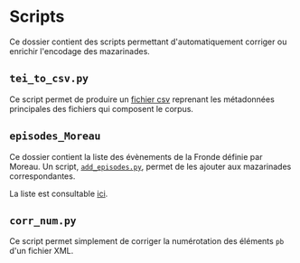 # Scripts

Ce dossier contient des scripts permettant d'automatiquement corriger ou enrichir l'encodage des mazarinades.

## `tei_to_csv.py`

Ce script permet de produire un [fichier csv](https://github.com/Antonomaz/Corpus/blob/main/output/corpus.csv) reprenant les métadonnées principales des fichiers qui composent le corpus.

## `episodes_Moreau`

Ce dossier contient la liste des évènements de la Fronde définie par Moreau. Un script, [`add_episodes.py`](https://github.com/Antonomaz/Corpus/blob/main/script/episodes_Moreau/add_episodes.py), permet de les ajouter aux mazarinades correspondantes. 

La liste est consultable [ici](https://github.com/Antonomaz/Corpus/blob/main/script/episodes_Moreau/episodes_Moreau.json).

## `corr_num.py`

Ce script permet simplement de corriger la numérotation des éléments `pb` d'un fichier XML.